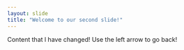 ```yaml
---
layout: slide
title: "Welcome to our second slide!"
---
```

Content that l have changed!
Use the left arrow to go back!
